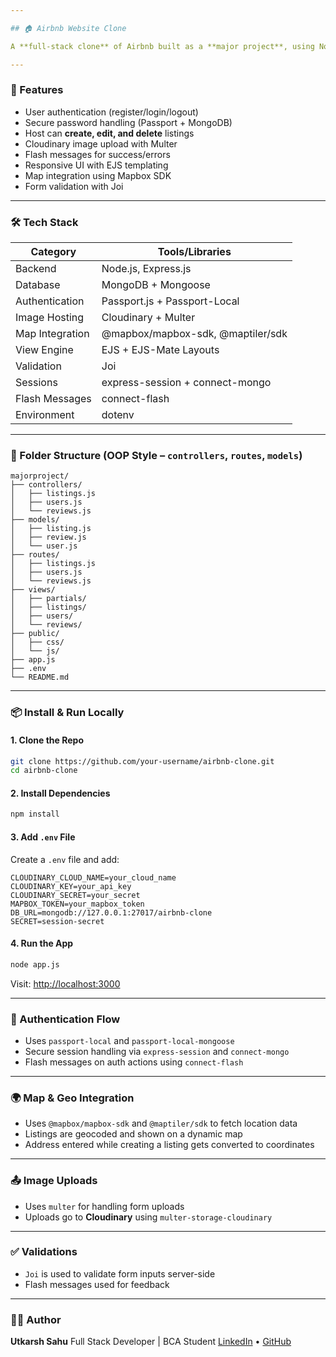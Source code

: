 ```yaml
---

## 🏠 Airbnb Website Clone

A **full-stack clone** of Airbnb built as a **major project**, using Node.js, Express.js, MongoDB, EJS templating, authentication (Passport.js), image uploads (Cloudinary), and interactive maps (Mapbox/Maptiler). Users can register, list, edit, and book stays — just like the real Airbnb experience.

---
```


### 🚀 Features

* User authentication (register/login/logout)
* Secure password handling (Passport + MongoDB)
* Host can **create, edit, and delete** listings
* Cloudinary image upload with Multer
* Flash messages for success/errors
* Responsive UI with EJS templating
* Map integration using Mapbox SDK
* Form validation with Joi

---

### 🛠️ Tech Stack

| Category        | Tools/Libraries                   |
| --------------- | --------------------------------- |
| Backend         | Node.js, Express.js               |
| Database        | MongoDB + Mongoose                |
| Authentication  | Passport.js + Passport-Local      |
| Image Hosting   | Cloudinary + Multer               |
| Map Integration | @mapbox/mapbox-sdk, @maptiler/sdk |
| View Engine     | EJS + EJS-Mate Layouts            |
| Validation      | Joi                               |
| Sessions        | express-session + connect-mongo   |
| Flash Messages  | connect-flash                     |
| Environment     | dotenv                            |

---

### 📁 Folder Structure (OOP Style – `controllers`, `routes`, `models`)

```
majorproject/
├── controllers/
│   ├── listings.js
│   ├── users.js
│   └── reviews.js
├── models/
│   ├── listing.js
│   ├── review.js
│   └── user.js
├── routes/
│   ├── listings.js
│   ├── users.js
│   └── reviews.js
├── views/
│   ├── partials/
│   ├── listings/
│   ├── users/
│   └── reviews/
├── public/
│   ├── css/
│   └── js/
├── app.js
├── .env
└── README.md
```

---

### 📦 Install & Run Locally

#### 1. Clone the Repo

```bash
git clone https://github.com/your-username/airbnb-clone.git
cd airbnb-clone
```

#### 2. Install Dependencies

```bash
npm install
```

#### 3. Add `.env` File

Create a `.env` file and add:

```env
CLOUDINARY_CLOUD_NAME=your_cloud_name
CLOUDINARY_KEY=your_api_key
CLOUDINARY_SECRET=your_secret
MAPBOX_TOKEN=your_mapbox_token
DB_URL=mongodb://127.0.0.1:27017/airbnb-clone
SECRET=session-secret
```

#### 4. Run the App

```bash
node app.js
```

Visit: [http://localhost:3000](http://localhost:3000)

---

### 🔐 Authentication Flow

* Uses `passport-local` and `passport-local-mongoose`
* Secure session handling via `express-session` and `connect-mongo`
* Flash messages on auth actions using `connect-flash`

---

### 🌍 Map & Geo Integration

* Uses `@mapbox/mapbox-sdk` and `@maptiler/sdk` to fetch location data
* Listings are geocoded and shown on a dynamic map
* Address entered while creating a listing gets converted to coordinates

---

### 📤 Image Uploads

* Uses `multer` for handling form uploads
* Uploads go to **Cloudinary** using `multer-storage-cloudinary`

---

### ✅ Validations

* `Joi` is used to validate form inputs server-side
* Flash messages used for feedback

---

### 🙋‍♂️ Author

**Utkarsh Sahu**
Full Stack Developer | BCA Student
[LinkedIn](https://www.linkedin.com/in/your-profile) • [GitHub](https://github.com/your-username)


